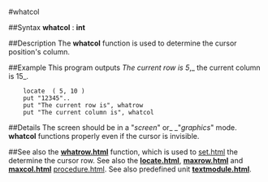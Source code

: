 
#whatcol

##Syntax
**whatcol** : **int**



##Description
The **whatcol** function is used to determine the cursor position's column.



##Example
This program outputs _The current row is 5_,_ the current column is 15_.


        locate  ( 5, 10 )
        put "12345"..
        put "The current row is", whatrow
        put "The current column is", whatcol
##Details
The screen should be in a "_screen_" or_ _"_graphics_" mode. **whatcol** functions properly even if the cursor is invisible.



##See also
the **[whatrow.html](whatrow)** function, which is used to [set.html](set) the determine the cursor row. See also the **[locate.html](locate)**, **[maxrow.html](maxrow)** and **[maxcol.html](maxcol)** [procedure.html](procedure).
See also predefined unit **[textmodule.html](Text)**.


